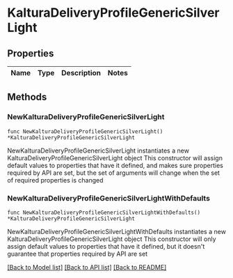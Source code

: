 # KalturaDeliveryProfileGenericSilverLight

## Properties

Name | Type | Description | Notes
------------ | ------------- | ------------- | -------------

## Methods

### NewKalturaDeliveryProfileGenericSilverLight

`func NewKalturaDeliveryProfileGenericSilverLight() *KalturaDeliveryProfileGenericSilverLight`

NewKalturaDeliveryProfileGenericSilverLight instantiates a new KalturaDeliveryProfileGenericSilverLight object
This constructor will assign default values to properties that have it defined,
and makes sure properties required by API are set, but the set of arguments
will change when the set of required properties is changed

### NewKalturaDeliveryProfileGenericSilverLightWithDefaults

`func NewKalturaDeliveryProfileGenericSilverLightWithDefaults() *KalturaDeliveryProfileGenericSilverLight`

NewKalturaDeliveryProfileGenericSilverLightWithDefaults instantiates a new KalturaDeliveryProfileGenericSilverLight object
This constructor will only assign default values to properties that have it defined,
but it doesn't guarantee that properties required by API are set


[[Back to Model list]](../README.md#documentation-for-models) [[Back to API list]](../README.md#documentation-for-api-endpoints) [[Back to README]](../README.md)


